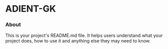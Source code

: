 ADIENT-GK
=========

### About

This is your project's README.md file. It helps users understand what your
project does, how to use it and anything else they may need to know.